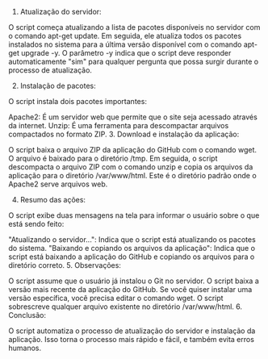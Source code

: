 1. Atualização do servidor:

O script começa atualizando a lista de pacotes disponíveis no servidor com o comando apt-get update. Em seguida, ele atualiza todos os pacotes instalados no sistema para a última versão disponível com o comando apt-get upgrade -y. O parâmetro -y indica que o script deve responder automaticamente "sim" para qualquer pergunta que possa surgir durante o processo de atualização.

2. Instalação de pacotes:

O script instala dois pacotes importantes:

Apache2: É um servidor web que permite que o site seja acessado através da internet.
Unzip: É uma ferramenta para descompactar arquivos compactados no formato ZIP.
3. Download e instalação da aplicação:

O script baixa o arquivo ZIP da aplicação do GitHub com o comando wget. O arquivo é baixado para o diretório /tmp. Em seguida, o script descompacta o arquivo ZIP com o comando unzip e copia os arquivos da aplicação para o diretório /var/www/html. Este é o diretório padrão onde o Apache2 serve arquivos web.

4. Resumo das ações:

O script exibe duas mensagens na tela para informar o usuário sobre o que está sendo feito:

"Atualizando o servidor...": Indica que o script está atualizando os pacotes do sistema.
"Baixando e copiando os arquivos da aplicação": Indica que o script está baixando a aplicação do GitHub e copiando os arquivos para o diretório correto.
5. Observações:

O script assume que o usuário já instalou o Git no servidor.
O script baixa a versão mais recente da aplicação do GitHub. Se você quiser instalar uma versão específica, você precisa editar o comando wget.
O script sobrescreve qualquer arquivo existente no diretório /var/www/html.
6. Conclusão:

O script automatiza o processo de atualização do servidor e instalação da aplicação. Isso torna o processo mais rápido e fácil, e também evita erros humanos.
